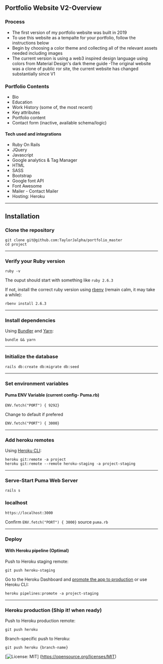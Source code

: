 ## Portfolio Website V2-Overview

### Process
- The first version of my portfolio website was built in 2019 
- To use this website as a tempalte for your portfolio, follow the instructions below 
- Begin by choosing a color theme and collecting all of the relevant assets needed including images 
- The current version is using a web3 inspired design language using colors from Material Design's dark theme guide
-The original website was a clone of public ror site, the current website has changed substantially since V1

### Portfolio Contents
-	Bio
-	Education
-	Work History (some of, the most recent)
-	Key attributes
-	Portfolio content
-	Contact form (inactive, available schema/logic)

#### Tech used and integrations
- Ruby On Rails
- JQuery
- Javascript
- Google analytics & Tag Manager
- HTML 
- SASS 
- Bootstrap 
- Google font API 
- Font Awesome 
- Mailer - Contact Mailer 
- Hosting: Heroku


___________
## Installation 

### Clone the repository

```shell
git clone git@github.com:TaylorJalpha/portfolio_master
cd project
```
___________
### Verify your Ruby version

```shell
ruby -v
```
The ouput should start with something like `ruby 2.6.3`

If not, install the correct ruby version using [rbenv](https://github.com/rbenv/rbenv) (remain calm, it may take a while):

```shell
rbenv install 2.6.3
```
___________
### Install dependencies

Using [Bundler](https://github.com/bundler/bundler) and [Yarn](https://github.com/yarnpkg/yarn):

```shell
bundle && yarn
```
___________
### Initialize the database
```shell
rails db:create db:migrate db:seed
```
___________
### Set environment variables
#### Puma ENV Variable (current config- Puma.rb)
```port        
ENV.fetch("PORT") { 9292} 
```
Change to default if prefered
```port        
ENV.fetch("PORT") { 3000} 
```
___________
### Add heroku remotes

Using [Heroku CLI](https://devcenter.heroku.com/articles/heroku-cli):

```shell
heroku git:remote -a project
heroku git:remote --remote heroku-staging -a project-staging
```
___________
### Serve-Start Puma Web Server

```shell
rails s
```

### localhost 

```shell
https://localhost:3000 
```
Confirm ```ENV.fetch("PORT") { 3000}``` source ```puma.rb```
___________
### Deploy

#### With Heroku pipeline (Optimal)

Push to Heroku staging remote:

```shell
git push heroku-staging
```

Go to the Heroku Dashboard and [promote the app to production](https://devcenter.heroku.com/articles/pipelines) or use Heroku CLI:

```shell
heroku pipelines:promote -a project-staging
```
___________
### Heroku production (Ship it! when ready)

Push to Heroku production remote:

```shell
git push heroku 
```
Branch-specific push to Heroku:

```shell
git push heroku {branch-name} 
```
[![License: MIT](https://img.shields.io/badge/License-MIT-yellow.svg)]
(https://opensource.org/licenses/MIT)
